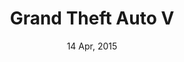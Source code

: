 ---
layout: post
date: 14 Apr, 2015
title: Grand Theft Auto V
description: 
developer: Rockstar Games
card-image: 21
banner-image: 27
banner-offset: 60
---